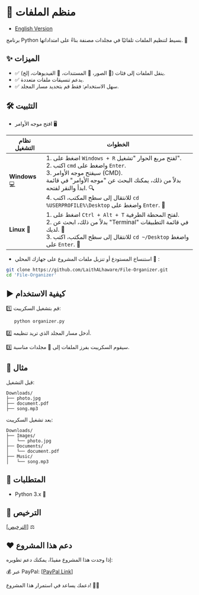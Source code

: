 # 📂 منظم الملفات
- [English Version](README.md)

برنامج Python بسيط لتنظيم الملفات تلقائيًا في مجلدات مصنفة بناءً على امتداداتها. 🚀

## ✨ الميزات
- ✅ ينقل الملفات إلى فئات (📸 الصور، 📄 المستندات، 🎥 الفيديوهات، إلخ).
- ✅ يدعم تنسيقات ملفات متعددة.
- ✅ سهل الاستخدام: فقط قم بتحديد مسار المجلد.

## 🛠 التثبيت

- افتح موجه الأوامر 🖥️

| **نظام التشغيل** | **الخطوات** |
|----------------------|-------------------------------------------------------------------------------------------------------------------|
| **Windows** 💻 | 1. اضغط على `Windows + R` لفتح مربع الحوار "تشغيل". <br> 2. اكتب `cmd` واضغط على `Enter`. <br> 3. سيفتح موجه الأوامر (CMD). <br> بدلاً من ذلك، يمكنك البحث عن "موجه الأوامر" في قائمة ابدأ والنقر لفتحه. 🔍 <br> 4. للانتقال إلى سطح المكتب، اكتب `cd %USERPROFILE%\Desktop` واضغط على `Enter`. 📂 |
| **Linux** 🐧 | 1. اضغط على `Ctrl + Alt + T` لفتح المحطة الطرفية. <br>2. بدلاً من ذلك، ابحث عن "Terminal" في قائمة التطبيقات لديك. 💨 <br>3. للانتقال إلى سطح المكتب، اكتب `cd ~/Desktop` واضغط على `Enter`. 📂 |

- استنساخ المستودع أو تنزيل ملفات المشروع على جهازك المحلي 📂  :
```bash
git clone https://github.com/LaithALhaware/File-Organizer.git
cd 'File-Organizer'
```
## ▶️ كيفية الاستخدام
1️⃣ قم بتشغيل السكريبت:
``` bash
   python organizer.py
```
2️⃣ أدخل مسار المجلد الذي تريد تنظيمه.

3️⃣ سيقوم السكريبت بفرز الملفات إلى 📂 مجلدات مناسبة.

## 📌 مثال
قبل التشغيل:
```
Downloads/
├── photo.jpg
├── document.pdf
├── song.mp3
```

بعد تشغيل السكريبت:
```
Downloads/
├── Images/
│   └── photo.jpg
├── Documents/
│   └── document.pdf
├── Music/
│   └── song.mp3
```
## 🔧 المتطلبات
- Python 3.x 🐍

## 📝 الترخيص
[[الترخيص](LICENSE)] ⚖️

## ❤️ دعم هذا المشروع
إذا وجدت هذا المشروع مفيدًا، يمكنك دعم تطويره:

💰 عبر PayPal: [[PayPal Link](https://www.paypal.com/ncp/payment/KC9EETJDVZQHG)]

دعمك يساعد في استمرار هذا المشروع! 🚀🔥
